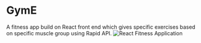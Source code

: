 # GymE
A fitness app build on React front end which gives specific exercises based on specific muscle group using Rapid API.
![React Fitness Application](https://i.ibb.co/Yt9spGc/image.png)


